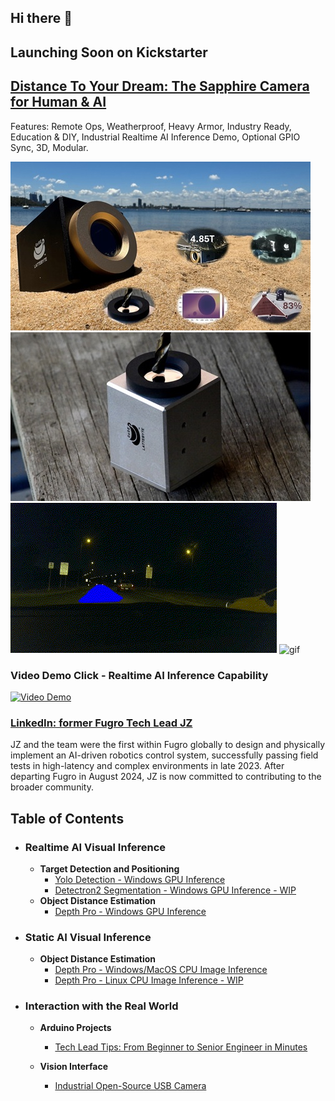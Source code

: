 ## Hi there 👋

## Launching Soon on Kickstarter

## **[Distance To Your Dream: The Sapphire Camera for Human & AI](https://www.kickstarter.com/projects/jz-lattebyte/distance-to-your-dream-the-sapphire-camera-for-human-and-ai/)**

Features: Remote Ops, Weatherproof, Heavy Armor, Industry Ready, Education & DIY, Industrial Realtime AI Inference Demo, Optional GPIO Sync, 3D, Modular.

![image](proprietary/beach3.jpg) ![image](proprietary/timber1.jpg)<br>
![gif](proprietary/night-inf.gif) ![gif](proprietary/bigfan_inf.gif)<br>

### Video Demo Click - Realtime AI Inference Capability

[![Video Demo](https://img.youtube.com/vi/jNPq3Oe-ax4/0.jpg)](https://youtu.be/jNPq3Oe-ax4)<br>

### **[LinkedIn: former Fugro Tech Lead JZ](https://www.linkedin.com/in/j-z-583589102/)**

JZ and the team were the first within Fugro globally to design and physically implement an AI-driven robotics control system, successfully passing field tests in high-latency and complex environments in late 2023. After departing Fugro in August 2024, JZ is now committed to contributing to the broader community.

<!--
**lattebyte/lattebyte** is a ✨ _special_ ✨ repository because its `README.md` (this file) appears on your GitHub profile.

Here are some ideas to get you started:

- 🔭 I’m currently working on ...
- 🌱 I’m currently learning ...
- 👯 I’m looking to collaborate on ...
- 🤔 I’m looking for help with ...
- 💬 Ask me about ...
- 📫 How to reach me: ...
- 😄 Pronouns: ...
- ⚡ Fun fact: ...
-->

## Table of Contents

- ### Realtime AI Visual Inference
  - **Target Detection and Positioning**
    - [Yolo Detection - Windows GPU Inference](https://github.com/lattebyte/Yolo-Detection-Windows-GPU)
    - [Detectron2 Segmentation - Windows GPU Inference - WIP]()
  - **Object Distance Estimation**
    - [Depth Pro - Windows GPU Inference](https://github.com/lattebyte/DepthPro-Windows-GPU.git)
- ### Static AI Visual Inference

  - **Object Distance Estimation**
    - [Depth Pro - Windows/MacOS CPU Image Inference](https://github.com/lattebyte/DepthPro-Windows-CPU)
    - [Depth Pro - Linux CPU Image Inference - WIP]()

- ### Interaction with the Real World
  - **Arduino Projects**
    - [Tech Lead Tips: From Beginner to Senior Engineer in Minutes](https://github.com/lattebyte/Arduino_Projects.git)

  - **Vision Interface**
    - [Industrial Open-Source USB Camera](https://github.com/lattebyte/CM16A)
